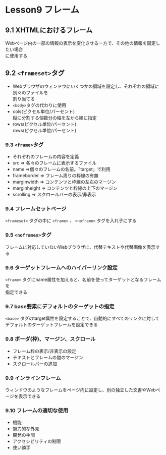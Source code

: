 # Lesson9 フレーム

## 9.1 XHTMLにおけるフレーム

Webページ内の一部の情報の表示を変化させる一方で、その他の情報を固定したい場合  
に使用する

## 9.2 ```<frameset>```タグ

- Webブラウザのウィンドウにいくつかの領域を設定し、それぞれの領域に別々のファイルを  
割り当てる
- ```<body>```タグの代わりに使用
- cols(ピクセル単位/パーセント)  
縦に分割する個数分の幅を左から順に指定
- rows(ピクセル単位/パーセント)  
rows(ピクセル単位/パーセント)

### 9.3 ```<frame>```タグ

- それぞれのフレームの内容を定義
- src => 各々のフレームに表示するファイル
- name =>個々のフレームの名前。「target」で利用
- frameborder => フレーム周りの枠線の有無
- marginwidth => コンテンツと枠線の左右のマージン
- marginheight =>  コンテンツと枠線の上下のマージン
- scrolling => スクロールバーの表示/非表示

### 9.4 フレームセットページ

```<frameset>``` タグの中に ```<frame>``` 、 ```<noframe>``` 
タグを入れ子にする

### 9.5 ```<noframes>```タグ

フレームに対応していないWebブラウザに、代替テキストや代替画像を表示する

### 9.6 ターゲットフレームへのハイパーリンク設定

```<frame>``` タグにname属性を加えると、名前を使ってターゲットとなるフレームを  
指定できる

### 9.7 base要素にデフォルトのターゲットの指定

```<base>``` タグのtarget属性を設定することで、自動的にすべてのリンクに対して  
デフォルトのターゲットフレームを設定できる

### 9.8 ボーダ(枠)、マージン、スクロール

- フレーム枠の表示/非表示の設定
- テキストとフレームの間のマージン
- スクロールバーの追加

### 9.9 インラインフレーム

ウィンドウのようなフレームをページ内に設定し、別の独立した文書やWebページを表示できる

### 9.10 フレームの適切な使用

- 機能
- 魅力的な外見
- 開発の手間
- アクセシビリティの制限
- 使い勝手